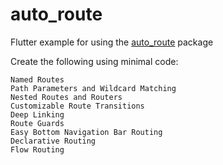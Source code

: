 # auto_route

Flutter example for using the [auto_route](https://pub.dev/packages/auto_route) package

Create the following using minimal code:

    Named Routes
    Path Parameters and Wildcard Matching
    Nested Routes and Routers
    Customizable Route Transitions
    Deep Linking
    Route Guards
    Easy Bottom Navigation Bar Routing
    Declarative Routing
    Flow Routing

